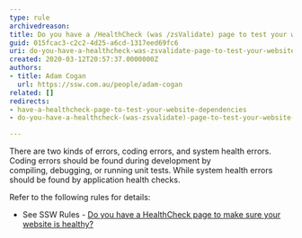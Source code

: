 ```yaml
---
type: rule
archivedreason: 
title: Do you have a /HealthCheck (was /zsValidate) page to test your website dependencies?
guid: 015fcac3-c2c2-4d25-a6cd-1317eed69fc6
uri: do-you-have-a-healthcheck-was-zsvalidate-page-to-test-your-website-dependencies
created: 2020-03-12T20:57:37.0000000Z
authors:
- title: Adam Cogan
  url: https://ssw.com.au/people/adam-cogan
related: []
redirects:
- have-a-healthcheck-page-to-test-your-website-dependencies
- do-you-have-a-healthcheck-(was-zsvalidate)-page-to-test-your-website-dependencies

---
```


There are two kinds of errors, coding errors, and system health errors. Coding errors should be found during development by compiling, debugging, or running unit tests. While system health errors should be found by application health checks.

<!--endintro-->

Refer to the following rules for details:

* See SSW Rules - [Do you have a HealthCheck page to make sure your website is healthy?](/have-a-healthcheck-page-to-make-sure-your-website-is-healthy)
